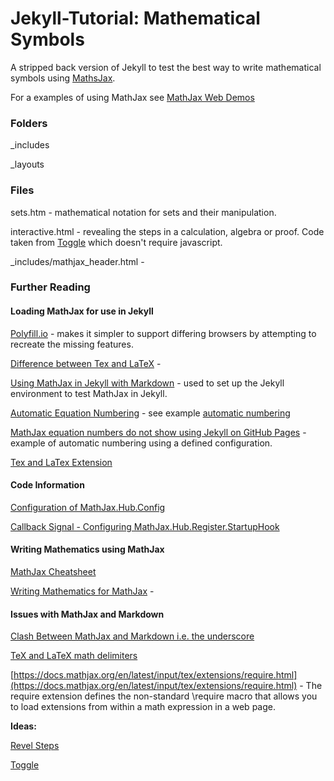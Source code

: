 # Jekyll-Tutorial: Mathematical Symbols

A stripped back version of Jekyll to test the best way to write mathematical symbols using [MathsJax](https://www.mathjax.org/).

For a examples of using MathJax see [MathJax Web Demos](https://github.com/mathjax/MathJax-demos-web)


### Folders

_includes

_layouts

### Files

sets.htm - mathematical notation for sets and their manipulation.

interactive.html - revealing the steps in a calculation, algebra or proof. Code taken from [Toggle](https://github.com/mathjax/MathJax-demos-web/blob/master/toggle-steps.html.md) which doesn't require javascript.

_includes/mathjax_header.html -


### Further Reading

#### Loading MathJax for use in Jekyll

[Polyfill.io](https://polyfill.io/v3/) - makes it simpler to support differing browsers by attempting to recreate the missing features.

[Difference between Tex and LaTeX](https://tug.org/levels.html) -

[Using MathJax in Jekyll with Markdown](https://jojozhuang.github.io/tutorial/jekyll-math-symbols-with-mathjax/) - used to set up the Jekyll environment to test MathJax in Jekyll.

[Automatic Equation Numbering](https://docs.mathjax.org/en/latest/input/tex/eqnumbers.html) - see example [automatic numbering](https://jsfiddle.net/Lordfc0v/2/)

[MathJax equation numbers do not show using Jekyll on GitHub Pages](https://stackoverflow.com/questions/59141529/mathjax-equation-numbers-do-not-show-using-jekyll-on-github-pages) - example of automatic numbering using a defined configuration.

[Tex and LaTex Extension](https://docs.mathjax.org/en/latest/input/tex/extensions.html)

#### Code Information

[Configuration of MathJax.Hub.Config](https://docs.mathjax.org/en/v1.0/configuration.html)

[Callback Signal - Configuring MathJax.Hub.Register.StartupHook](https://docs.mathjax.org/en/v1.1-latest/signals.html)


#### Writing Mathematics using MathJax

[MathJax Cheatsheet](https://jojozhuang.github.io/tutorial/mathjax-cheat-sheet-for-mathematical-notation/)

[Writing Mathematics for MathJax](https://docs.mathjax.org/en/latest/basic/mathematics.html) -

#### Issues with MathJax and Markdown

[Clash Between MathJax and Markdown i.e. the underscore](https://docs.mathjax.org/en/v2.7-latest/tex.html)

[TeX and LaTeX math delimiters](https://docs.mathjax.org/en/v2.7-latest/tex.html#tex-and-latex-math-delimiters)

[https://docs.mathjax.org/en/latest/input/tex/extensions/require.html](https://docs.mathjax.org/en/latest/input/tex/extensions/require.html) - The require extension defines the non-standard \require macro that allows you to load extensions from within a math expression in a web page.

<b>Ideas:</b>

[Revel Steps](https://github.com/mathjax/MathJax-demos-web/blob/master/reveal-steps.html.md)

[Toggle](https://github.com/mathjax/MathJax-demos-web/blob/master/toggle-steps.html.md)
